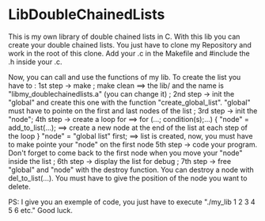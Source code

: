 # LibDoubleChainedLists
This is my own library of double chained lists in C.
With this lib you can create your double chained lists.
You just have to clone my Repository and work in the root of this clone.
Add your .c in the Makefile and #include the .h inside your .c.

Now, you can call and use the functions of my lib. To create the list you have to :
1st step -> make ; make clean ==> the lib/ and the name is "libmy_doublechainedlists.a" (you can change it) ;
2nd step -> init the "global" and create this one with the function "create_global_list". "global" must have to pointe on the first and last nodes of the list ;
3rd step -> init the "node";
4th step -> create a loop for ==> for (...; condition(s);...) {
                                     "node" = add_to_list(...); ==> create a new node at the end of the list at each step of the loop
                                  }
                                  "node" = "global list" first;  ==> list is created, now, you must have to make pointe your "node" on the first node
5th step -> code your program. Don't forget to come back to the first node when you move your "node" inside the list ;
6th step -> display the list for debug ;
7th step -> free "global" and "node" with the destroy function.
You can destroy a node with del_to_list(...). You must have to give the position of the node you want to delete.

PS: I give you an exemple of code, you just have to execute "./my_lib 1 2 3 4 5 6 etc."
Good luck.
